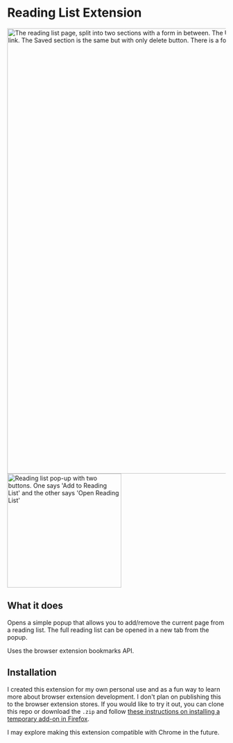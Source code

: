 # Reading List Extension

<img width="1027" alt="The reading list page, split into two sections with a form in between. The Unread section displays a list of links alongside buttons to save or delete each link. The Saved section is the same but with only delete button. There is a form in between to manually add a URL to the list." src="https://github.com/user-attachments/assets/6ba33ba3-6ec5-46bf-b8da-5e8c18784e8f" />
<img width="263" alt="Reading list pop-up with two buttons. One says 'Add to Reading List' and the other says 'Open Reading List'" src="https://github.com/user-attachments/assets/0b2c4292-b9d4-4fe5-825f-9328c9cb180f" />

## What it does

Opens a simple popup that allows you to add/remove the current page from a reading list. The full reading list can be opened in a new tab from the popup.

Uses the browser extension bookmarks API.

## Installation

I created this extension for my own personal use and as a fun way to learn more about browser extension development. I don't plan on publishing this to the browser extension stores. If you would like to try it out, you can clone this repo or download the `.zip` and follow [these instructions on installing a temporary add-on in Firefox](https://extensionworkshop.com/documentation/develop/temporary-installation-in-firefox/).

I may explore making this extension compatible with Chrome in the future.
